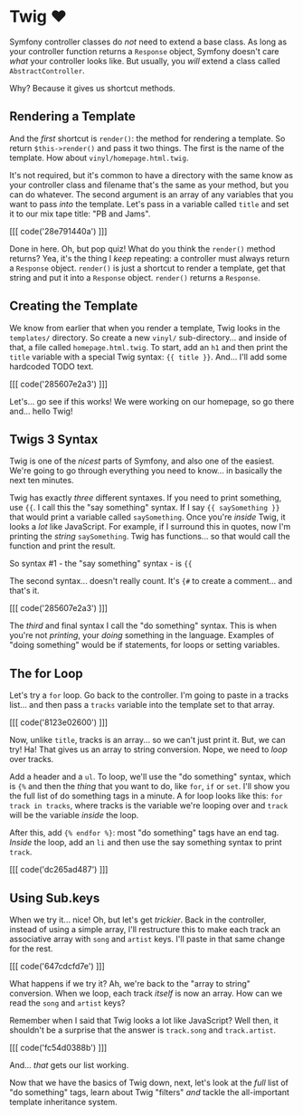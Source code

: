 # Twig ❤️

Symfony controller classes do *not* need to extend a base class. As long as your
controller function returns a `Response` object, Symfony doesn't care *what* your
controller looks like. But usually, you *will* extend a class called
`AbstractController`.

Why? Because it gives us shortcut methods.

## Rendering a Template

And the *first* shortcut is `render()`: the method for rendering a
template. So return `$this->render()` and pass it two things. The first
is the name of the template. How about `vinyl/homepage.html.twig`.

It's not required, but it's common to have a directory with the same
know as your controller class and filename that's the same as your method,
but you can do whatever. The second argument is an array of any variables
that you want to pass *into* the template. Let's pass in a variable called
`title` and set it to our mix tape title: "PB and Jams".

[[[ code('28e791440a') ]]]

Done in here. Oh, but pop quiz! What do you think the `render()` method returns?
Yea, it's the thing I *keep* repeating: a controller must always return a `Response`
object. `render()` is just a shortcut to render a template, get that string and put
it into a `Response` object. `render()` returns a `Response`.

## Creating the Template

We know from earlier that when you render a template, Twig looks in the `templates/`
directory. So create a new `vinyl/` sub-directory... and inside of that, a file
called `homepage.html.twig`. To start, add an `h1` and then print the `title` variable
with a special Twig syntax: `{{ title }}`. And... I'll add some hardcoded TODO text.

[[[ code('285607e2a3') ]]]

Let's... go see if this works! We were working on our homepage, so go there and...
hello Twig!

## Twigs 3 Syntax

Twig is one of the *nicest* parts of Symfony, and also one of the easiest. We're
going to go through everything you need to know... in basically the next ten minutes.

Twig has exactly *three* different syntaxes. If you need to print something,
use `{{`. I call this the "say something" syntax. If I say `{{ saySomething }}`
that would print a variable called `saySomething`. Once you're *inside* Twig,
it looks a *lot* like JavaScript. For example, if I surround this in quotes, now
I'm printing the *string* `saySomething`. Twig has functions... so that
would call the function and print the result.

So syntax #1 - the "say something" syntax - is `{{`

The second syntax... doesn't really count. It's `{#` to create a comment... and
that's it.

[[[ code('285607e2a3') ]]]

The *third* and final syntax I call the "do something" syntax. This is when you're
not *printing*, your *doing* something in the language. Examples of "doing something"
would be if statements, for loops or setting variables.

## The for Loop

Let's try a `for` loop. Go back to the controller. I'm going to paste in
a tracks list... and then pass a `tracks` variable into the template set to that array.

[[[ code('8123e02600') ]]]

Now, unlike `title`, tracks is an array... so we can't just print it. But, we
can try! Ha! That gives us an array to string conversion. Nope, we need to *loop*
over tracks.

Add a header and a `ul`. To loop, we'll use the "do something" syntax, which is
`{%` and then the *thing* that you want to do, like `for`, `if` or `set`. I'll show
you the full list of do something tags in a minute. A for loop looks like this:
`for track in tracks`, where tracks is the variable we're looping over and `track`
will be the variable *inside* the loop.

After this, add `{% endfor %}`: most "do something" tags have an end tag. *Inside*
the loop, add an `li` and then use the say something syntax to print `track`.

[[[ code('dc265ad487') ]]]

## Using Sub.keys

When we try it... nice! Oh, but let's get *trickier*. Back in the controller,
instead of using a simple array, I'll restructure this to make each track an
associative array with `song` and `artist` keys. I'll paste in that same change
for the rest.

[[[ code('647cdcfd7e') ]]]

What happens if we try it? Ah, we're back to the "array to string" conversion.
When we loop, each track *itself* is now an array. How can we read the `song`
and `artist` keys?

Remember when I said that Twig looks a lot like JavaScript? Well then, it shouldn't
be a surprise that the answer is `track.song` and `track.artist`.

[[[ code('fc54d0388b') ]]]

And... *that* gets our list working.

Now that we have the basics of Twig down, next, let's look at the *full* list
of "do something" tags, learn about Twig "filters" *and* tackle the all-important
template inheritance system.
